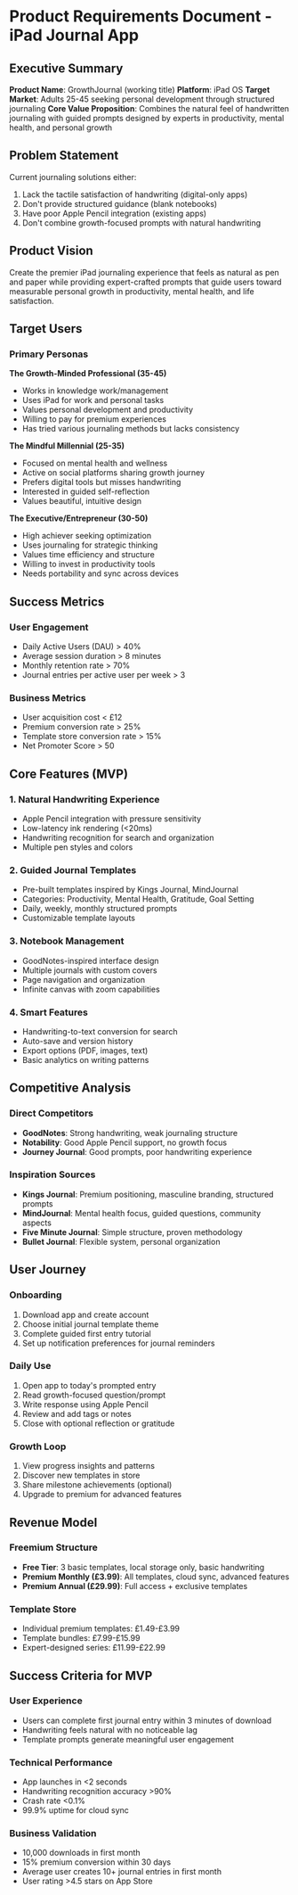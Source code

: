 # Product Requirements Document - iPad Journal App

## Executive Summary

**Product Name**: GrowthJournal (working title)
**Platform**: iPad OS
**Target Market**: Adults 25-45 seeking personal development through structured journaling
**Core Value Proposition**: Combines the natural feel of handwritten journaling with guided prompts designed by experts in productivity, mental health, and personal growth

## Problem Statement

Current journaling solutions either:
1. Lack the tactile satisfaction of handwriting (digital-only apps)
2. Don't provide structured guidance (blank notebooks)
3. Have poor Apple Pencil integration (existing apps)
4. Don't combine growth-focused prompts with natural handwriting

## Product Vision

Create the premier iPad journaling experience that feels as natural as pen and paper while providing expert-crafted prompts that guide users toward measurable personal growth in productivity, mental health, and life satisfaction.

## Target Users

### Primary Personas

**The Growth-Minded Professional (35-45)**
- Works in knowledge work/management
- Uses iPad for work and personal tasks
- Values personal development and productivity
- Willing to pay for premium experiences
- Has tried various journaling methods but lacks consistency

**The Mindful Millennial (25-35)**
- Focused on mental health and wellness
- Active on social platforms sharing growth journey
- Prefers digital tools but misses handwriting
- Interested in guided self-reflection
- Values beautiful, intuitive design

**The Executive/Entrepreneur (30-50)**
- High achiever seeking optimization
- Uses journaling for strategic thinking
- Values time efficiency and structure
- Willing to invest in productivity tools
- Needs portability and sync across devices

## Success Metrics

### User Engagement
- Daily Active Users (DAU) > 40%
- Average session duration > 8 minutes
- Monthly retention rate > 70%
- Journal entries per active user per week > 3

### Business Metrics
- User acquisition cost < £12
- Premium conversion rate > 25%
- Template store conversion rate > 15%
- Net Promoter Score > 50

## Core Features (MVP)

### 1. Natural Handwriting Experience
- Apple Pencil integration with pressure sensitivity
- Low-latency ink rendering (<20ms)
- Handwriting recognition for search and organization
- Multiple pen styles and colors

### 2. Guided Journal Templates
- Pre-built templates inspired by Kings Journal, MindJournal
- Categories: Productivity, Mental Health, Gratitude, Goal Setting
- Daily, weekly, monthly structured prompts
- Customizable template layouts

### 3. Notebook Management
- GoodNotes-inspired interface design
- Multiple journals with custom covers
- Page navigation and organization
- Infinite canvas with zoom capabilities

### 4. Smart Features
- Handwriting-to-text conversion for search
- Auto-save and version history
- Export options (PDF, images, text)
- Basic analytics on writing patterns

## Competitive Analysis

### Direct Competitors
- **GoodNotes**: Strong handwriting, weak journaling structure
- **Notability**: Good Apple Pencil support, no growth focus
- **Journey Journal**: Good prompts, poor handwriting experience

### Inspiration Sources
- **Kings Journal**: Premium positioning, masculine branding, structured prompts
- **MindJournal**: Mental health focus, guided questions, community aspects
- **Five Minute Journal**: Simple structure, proven methodology
- **Bullet Journal**: Flexible system, personal organization

## User Journey

### Onboarding
1. Download app and create account
2. Choose initial journal template theme
3. Complete guided first entry tutorial
4. Set up notification preferences for journal reminders

### Daily Use
1. Open app to today's prompted entry
2. Read growth-focused question/prompt
3. Write response using Apple Pencil
4. Review and add tags or notes
5. Close with optional reflection or gratitude

### Growth Loop
1. View progress insights and patterns
2. Discover new templates in store
3. Share milestone achievements (optional)
4. Upgrade to premium for advanced features

## Revenue Model

### Freemium Structure
- **Free Tier**: 3 basic templates, local storage only, basic handwriting
- **Premium Monthly (£3.99)**: All templates, cloud sync, advanced features
- **Premium Annual (£29.99)**: Full access + exclusive templates

### Template Store
- Individual premium templates: £1.49-£3.99
- Template bundles: £7.99-£15.99
- Expert-designed series: £11.99-£22.99

## Success Criteria for MVP

### User Experience
- Users can complete first journal entry within 3 minutes of download
- Handwriting feels natural with no noticeable lag
- Template prompts generate meaningful user engagement

### Technical Performance
- App launches in <2 seconds
- Handwriting recognition accuracy >90%
- Crash rate <0.1%
- 99.9% uptime for cloud sync

### Business Validation
- 10,000 downloads in first month
- 15% premium conversion within 30 days
- Average user creates 10+ journal entries in first month
- User rating >4.5 stars on App Store